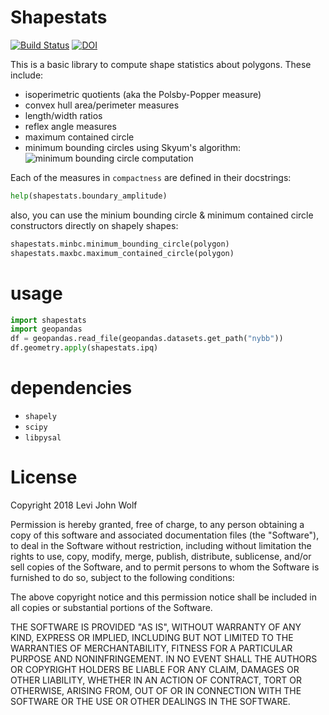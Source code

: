 # Shapestats
[![Build Status](https://travis-ci.org/ljwolf/shapestats.svg?branch=master)](https://travis-ci.org/ljwolf/shapestats)
[![DOI](https://zenodo.org/badge/143476127.svg)](https://zenodo.org/badge/latestdoi/143476127)

This is a basic library to compute shape statistics about polygons. 
These include:
- isoperimetric quotients (aka the Polsby-Popper measure)
- convex hull area/perimeter measures
- length/width ratios
- reflex angle measures
- maximum contained circle
- minimum bounding circles using Skyum's algorithm:
![minimum bounding circle computation](https://raw.githubusercontent.com/ljwolf/shapestats/master/_img/minbc.gif)

Each of the measures in `compactness` are defined in their docstrings:
```python
help(shapestats.boundary_amplitude)
```

also, you can use the minium bounding circle & minimum contained circle constructors directly on shapely shapes:

```python
shapestats.minbc.minimum_bounding_circle(polygon)
shapestats.maxbc.maximum_contained_circle(polygon)
```

# usage

```python
import shapestats
import geopandas
df = geopandas.read_file(geopandas.datasets.get_path("nybb"))
df.geometry.apply(shapestats.ipq)
```

# dependencies
- `shapely`
- `scipy`
- `libpysal`

# License
Copyright 2018 Levi John Wolf

Permission is hereby granted, free of charge, to any person obtaining a copy of this software and associated documentation files (the "Software"), to deal in the Software without restriction, including without limitation the rights to use, copy, modify, merge, publish, distribute, sublicense, and/or sell copies of the Software, and to permit persons to whom the Software is furnished to do so, subject to the following conditions:

The above copyright notice and this permission notice shall be included in all copies or substantial portions of the Software.

THE SOFTWARE IS PROVIDED "AS IS", WITHOUT WARRANTY OF ANY KIND, EXPRESS OR IMPLIED, INCLUDING BUT NOT LIMITED TO THE WARRANTIES OF MERCHANTABILITY, FITNESS FOR A PARTICULAR PURPOSE AND NONINFRINGEMENT. IN NO EVENT SHALL THE AUTHORS OR COPYRIGHT HOLDERS BE LIABLE FOR ANY CLAIM, DAMAGES OR OTHER LIABILITY, WHETHER IN AN ACTION OF CONTRACT, TORT OR OTHERWISE, ARISING FROM, OUT OF OR IN CONNECTION WITH THE SOFTWARE OR THE USE OR OTHER DEALINGS IN THE SOFTWARE.
